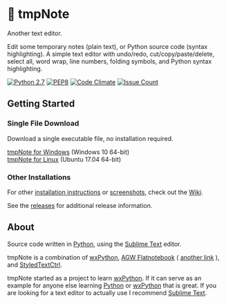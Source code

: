 # 📓 tmpNote  

Another text editor.  

Edit some temporary notes (plain text), or Python source code (syntax highlighting). A simple text editor with undo/redo, cut/copy/paste/delete, select all, word wrap, line numbers, folding symbols, and Python syntax highlighting.  

[![Python 2.7](https://img.shields.io/badge/Python%20Version-2.7-orange.svg?style=flat)](https://www.python.org) [![PEP8](https://img.shields.io/badge/Code%20Style-PEP%208-orange.svg?style=flat)](https://www.python.org/dev/peps/pep-0008/) [![Code Climate](https://codeclimate.com/github/nothingworksright/tmpNote/badges/gpa.svg)](https://codeclimate.com/github/nothingworksright/tmpNote) [![Issue Count](https://codeclimate.com/github/nothingworksright/tmpNote/badges/issue_count.svg)](https://codeclimate.com/github/nothingworksright/tmpNote)  

## Getting Started  

### Single File Download  

Download a single executable file, no installation required.  

[tmpNote for Windows](https://github.com/nothingworksright/tmpNote/releases/download/v0.0.7/tmpNote_windows10_64bit.exe) (Windows 10 64-bit)  
[tmpNote for Linux](https://github.com/nothingworksright/tmpNote/releases/download/v0.0.7/tmpNote_ubuntu1704_64bit) (Ubuntu 17.04 64-bit)  

### Other Installations  

For other [installation instructions](https://github.com/nothingworksright/tmpNote/wiki/Installation) or [screenshots](https://github.com/nothingworksright/tmpNote/wiki/Screenshots), check out the [Wiki](https://github.com/nothingworksright/tmpNote/wiki).  

See the [releases](https://github.com/nothingworksright/tmpNote/releases) for additional release information.  

## About  

Source code written in [Python](https://www.python.org/), using the [Sublime Text](http://www.sublimetext.com/) editor.  

tmpNote is a combination of [wxPython](http://www.wxpython.org/), [AGW Flatnotebook](http://svn.wxwidgets.org/svn/wx/wxPython/3rdParty/AGW/agw/flatnotebook.py) ( [another link](https://docs.wxpython.org/wx.lib.agw.flatnotebook.html#module-wx.lib.agw.flatnotebook) ), and [StyledTextCtrl](https://docs.wxpython.org/wx.stc.StyledTextCtrl.html#wx.stc.StyledTextCtrl).  

tmpNote started as a project to learn [wxPython](http://www.wxpython.org/). If it can serve as an example for anyone else learning [Python](https://www.python.org/) or [wxPython](http://www.wxpython.org/) that is great. If you are looking for a text editor to actually use I recommend [Sublime Text](http://www.sublimetext.com/).  
